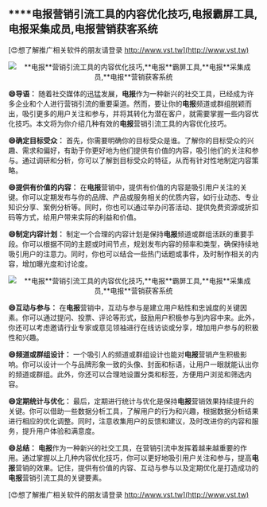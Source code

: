 ## ****电报**营销引流工具的内容优化技巧,**电报**霸屏工具,**电报**采集成员,**电报**营销获客系统**

[😍想了解推广相关软件的朋友请登录 http://www.vst.tw](http://www.vst.tw)

 <center><img src="https://vst.tw/MP4/tuiguang/png/4.png" alt="**电报**营销引流工具的内容优化技巧,**电报**霸屏工具,**电报**采集成员,**电报**营销获客系统"></center>

**😄导语：**
随着社交媒体的迅猛发展，**电报**作为一种新兴的社交工具，已经成为许多企业和个人进行营销引流的重要渠道。然而，要让你的**电报**频道或群组脱颖而出，吸引更多的用户关注和参与，并将其转化为潜在客户，就需要掌握一些内容优化技巧。本文将为你介绍几种有效的**电报**营销引流工具的内容优化技巧。

**😄确定目标受众：**
首先，你需要明确你的目标受众是谁。了解你的目标受众的兴趣、需求和偏好，有助于你更好地为他们提供有价值的内容，吸引他们的关注和参与。通过调研和分析，你可以了解到目标受众的特征，从而有针对性地制定内容策略。

**😄提供有价值的内容：**
在**电报**营销中，提供有价值的内容是吸引用户关注的关键。你可以定期发布与你的品牌、产品或服务相关的优质内容，如行业动态、专业知识分享、案例分析等。同时，你也可以通过举办问答活动、提供免费资源或折扣码等方式，给用户带来实际的利益和价值。

**😄制定内容计划：**
制定一个合理的内容计划是保持**电报**频道或群组活跃的重要手段。你可以根据不同的主题或时间节点，规划发布内容的频率和类型，确保持续地吸引用户的注意力。同时，你也可以结合一些热门话题或事件，及时制作相关的内容，增加曝光度和讨论度。

 <center><img src="https://vst.tw/MP4/tuiguang/png/4.png" alt="**电报**营销引流工具的内容优化技巧,**电报**霸屏工具,**电报**采集成员,**电报**营销获客系统"></center>

**😄互动与参与：**
在**电报**营销中，互动与参与是建立用户粘性和忠诚度的关键因素。你可以通过提问、投票、评论等形式，鼓励用户积极参与到内容中来。此外，你还可以考虑邀请行业专家或意见领袖进行在线访谈或分享，增加用户参与的积极性和兴趣。

**😄频道或群组设计：**
一个吸引人的频道或群组设计也能对**电报**营销产生积极影响。你可以设计一个与品牌形象一致的头像、封面和标语，让用户一眼就能认出你的频道或群组。此外，你还可以合理地设置分类和标签，方便用户浏览和筛选内容。

**😄定期统计与优化：**
最后，定期进行统计与优化是保持**电报**营销效果持续提升的关键。你可以借助一些数据分析工具，了解用户的行为和兴趣，根据数据分析结果进行相应的优化调整。同时，注意收集用户的反馈和建议，及时改进你的内容和服务，提升用户体验和满意度。

**😄总结：**
**电报**作为一种新兴的社交工具，在营销引流中发挥着越来越重要的作用。通过掌握以上几种内容优化技巧，你可以更好地吸引用户关注和参与，提高**电报**营销的效果。记住，提供有价值的内容、互动与参与以及定期优化是打造成功的**电报**营销引流工具的关键要素。

[😍想了解推广相关软件的朋友请登录 http://www.vst.tw](http://www.vst.tw)



